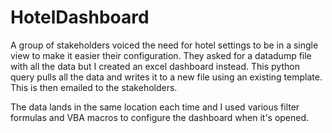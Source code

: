 # HotelDashboard
A group of stakeholders voiced the need for hotel settings to be in a single view to make it easier their configuration. They asked for a datadump file with all the data but I created an excel dashboard instead. This python query pulls all the data and writes it to a new file using an existing template. This is then emailed to the stakeholders.

The data lands in the same location each time and I used various filter formulas and VBA macros to configure the dashboard when it's opened. 

